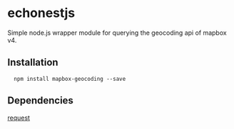 echonestjs
==========
Simple node.js wrapper module for querying the geocoding api of mapbox v4.

## Installation
```
  npm install mapbox-geocoding --save
```

## Dependencies

[request](https://github.com/request/request)
